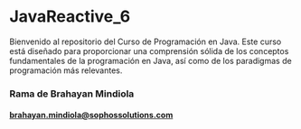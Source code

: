 # JavaReactive_6

Bienvenido al repositorio del Curso de Programación en Java. Este curso está diseñado para proporcionar una comprensión sólida de los conceptos fundamentales de la programación en Java, así como de los paradigmas de programación más relevantes.

### Rama de Brahayan Mindiola 

#### brahayan.mindiola@sophossolutions.com

